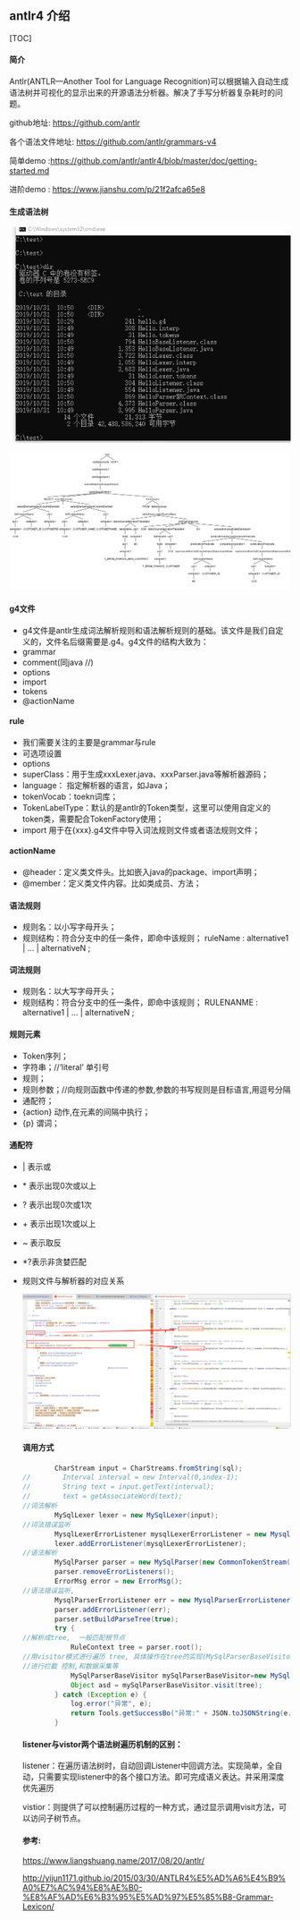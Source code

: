 ## antlr4 介绍

[TOC]



#### 简介

Antlr(ANTLR—Another Tool for Language Recognition)可以根据输入自动生成语法树并可视化的显示出来的开源语法分析器。解决了手写分析器复杂耗时的问题。

github地址: https://github.com/antlr

各个语法文件地址: https://github.com/antlr/grammars-v4

简单demo :https://github.com/antlr/antlr4/blob/master/doc/getting-started.md

进阶demo : https://www.jianshu.com/p/21f2afca65e8

#### 生成语法树

![开源语法分析器1.gif](https://raw.githubusercontent.com/super-lihc/note/master/images/%E5%BC%80%E6%BA%90%E8%AF%AD%E6%B3%95%E5%88%86%E6%9E%90%E5%99%A81.gif "开源语法分析器1")

![sql简单.png](https://raw.githubusercontent.com/super-lihc/note/master/images/sql%E7%AE%80%E5%8D%95.png "sql简单")

#### g4文件

* g4文件是antlr生成词法解析规则和语法解析规则的基础。该文件是我们自定义的，文件名后缀需要是.g4。g4文件的结构大致为：
* grammar
* comment(同java //)
* options
* import
* tokens
* @actionName

#### rule

* 我们需要关注的主要是grammar与rule
* 可选项设置
* options
* superClass：用于生成xxxLexer.java、xxxParser.java等解析器源码；
* language： 指定解析器的语言，如Java；
* tokenVocab：toekn词库；
* TokenLabelType：默认的是antlr的Token类型，这里可以使用自定义的token类，需要配合TokenFactory使用；
* import 用于在{xxx}.g4文件中导入词法规则文件或者语法规则文件；

#### actionName

* @header：定义类文件头。比如嵌入java的package、import声明；
* @member：定义类文件内容。比如类成员、方法；

#### 语法规则

* 规则名：以小写字母开头；
* 规则结构：符合分支中的任一条件，即命中该规则；
         ruleName : alternative1 | ... | alternativeN ;

#### 词法规则

* 规则名：以大写字母开头；
* 规则结构：符合分支中的任一条件，即命中该规则；
         RULENANME : alternative1 | ... | alternativeN ;

#### 规则元素

* Token序列；
* 字符串；//‘literal’ 单引号
* 规则；
* 规则参数；//向规则函数中传递的参数,参数的书写规则是目标语言,用逗号分隔
* 通配符；
* {action} 动作,在元素的间隔中执行；
* {p} 谓词；

#### 通配符

- | 表示或
- \* 表示出现0次或以上
- ? 表示出现0次或1次
- \+ 表示出现1次或以上
- ~ 表示取反
-  *?表示非贪婪匹配


- 规则文件与解析器的对应关系
  
   ![规则文件与解析器的对应关系.jpg](https://raw.githubusercontent.com/super-lihc/note/master/images/%E8%A7%84%E5%88%99%E6%96%87%E4%BB%B6%E4%B8%8E%E8%A7%A3%E6%9E%90%E5%99%A8%E7%9A%84%E5%AF%B9%E5%BA%94%E5%85%B3%E7%B3%BB.png "规则文件与解析器的对应关系")
   
   #### 调用方式
   
   ```java
           CharStream input = CharStreams.fromString(sql);
   //        Interval interval = new Interval(0,index-1);
   //        String text = input.getText(interval);
   //        text = getAssociateWord(text);
   //词法解析
           MySqlLexer lexer = new MySqlLexer(input);
   //词法错误监听
           MysqlLexerErrorListener mysqlLexerErrorListener = new MysqlLexerErrorListener();
           lexer.addErrorListener(mysqlLexerErrorListener);
   //语法解析
           MySqlParser parser = new MySqlParser(new CommonTokenStream(lexer));
           parser.removeErrorListeners();
           ErrorMsg error = new ErrorMsg();
   //语法错误监听,
           MysqlParserErrorListener err = new MysqlParserErrorListener(error);
           parser.addErrorListener(err);
           parser.setBuildParseTree(true);
           try {
   //解析成tree,  一般匹配根节点
               RuleContext tree = parser.root();
   //用visitor模式进行遍历 tree, 具体操作在tree的实现(MySqlParserBaseVisitor )中
   //进行拦截 控制,和数据采集等
               MySqlParserBaseVisitor mySqlParserBaseVisitor=new MySqlParserBaseVisitor(text);
               Object asd = mySqlParserBaseVisitor.visit(tree);
           } catch (Exception e) {
               log.error("异常", e);
               return Tools.getSuccessBo("异常:" + JSON.toJSONString(e.getMessage()));
           }
   ```
   
   #### listener与vistor两个语法树遍历机制的区别：
   
   listener：在遍历语法树时，自动回调Listener中回调方法。实现简单，全自动，只需要实现listener中的各个接口方法。即可完成语义表达。并采用深度优先遍历
   
   vistior：则提供了可以控制遍历过程的一种方式，通过显示调用visit方法，可以访问子树节点。
   
   #### 参考:
   
   https://www.liangshuang.name/2017/08/20/antlr/
   
   http://yijun1171.github.io/2015/03/30/ANTLR4%E5%AD%A6%E4%B9%A0%E7%AC%94%E8%AE%B0-%E8%AF%AD%E6%B3%95%E5%AD%97%E5%85%B8-Grammar-Lexicon/
   